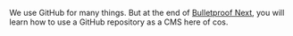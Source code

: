 We use GitHub for many things. But at the end of [Bulletproof Next](https://getstarted.sh/bulletproof-next), you will learn how to use a GitHub repository as a CMS here of cos.
